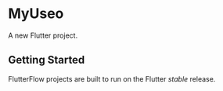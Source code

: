 # MyUseo

A new Flutter project.

## Getting Started

FlutterFlow projects are built to run on the Flutter _stable_ release.
